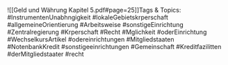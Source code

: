 
![[Geld und Währung Kapitel 5.pdf#page=25]]Tags & Topics:
   #InstrumentenUnabhngigkeit
   #lokaleGebietskrperschaft
   #allgemeineOrientierung
   #Arbeitsweise
   #sonstigeEinrichtung
   #Zentralregierung
   #Krperschaft
   #Recht
   #Mglichkeit
   #oderEinrichtung
   #WechselkursArtikel
   #odereinrichtungen
   #Mitgliedstaaten
   #NotenbankKredit
   #sonstigeeinrichtungen
   #Gemeinschaft
   #Kreditfazilitten
   #derMitgliedstaater
   #recht